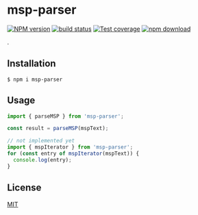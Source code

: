 # msp-parser

[![NPM version][npm-image]][npm-url]
[![build status][ci-image]][ci-url]
[![Test coverage][codecov-image]][codecov-url]
[![npm download][download-image]][download-url]

.

## Installation

`$ npm i msp-parser`

## Usage

```js
import { parseMSP } from 'msp-parser';

const result = parseMSP(mspText);
```

```js
// not implemented yet
import { mspIterator } from 'msp-parser';
for (const entry of mspIterator(mspText)) {
  console.log(entry);
}
```

## License

[MIT](./LICENSE)

[npm-image]: https://img.shields.io/npm/v/msp-parser.svg
[npm-url]: https://www.npmjs.com/package/msp-parser
[ci-image]: https://github.com/cheminfo/msp-parser/workflows/Node.js%20CI/badge.svg?branch=main
[ci-url]: https://github.com/cheminfo/msp-parser/actions?query=workflow%3A%22Node.js+CI%22
[codecov-image]: https://img.shields.io/codecov/c/github/cheminfo/msp-parser.svg
[codecov-url]: https://codecov.io/gh/cheminfo/msp-parser
[download-image]: https://img.shields.io/npm/dm/msp-parser.svg
[download-url]: https://www.npmjs.com/package/msp-parser
